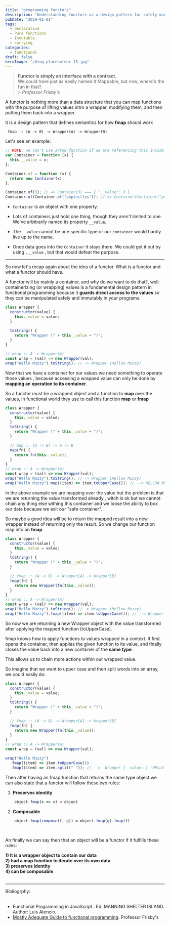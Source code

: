 ```yaml
---
title: "programming functors"
description: "Understanding functors as a design pattern for safely manipulating wrapped values in functional programming"
pubDate: "2019-01-01"
tags:
  - declarative
  - Pure functions
  - Inmutable
  - currying
categories:
  - functional
draft: false
heroImage: "/blog-placeholder-15.jpg"
---
```


> **Functor is simply an interface with a contract.**<br>
> We could have just as easily named it Mappable, but now, where's the fun in that?.<br> > _Professor Frisby's_

A functor is nothing more than a data structure that you can map functions with the purpose of
lifting values intro a wrapper, modifying them, and then putting them back into a wrapper.

It is a design pattern that defines semantics for how **fmap** should work

` fmap :: (A -> B) -> Wrapper(A) -> Wrapper(B)`

Let's see an example:

```javascript
// NOTE: we can't use arrow function if we are referencing this inside the function (no "new" for arrow functions)
var Container = function (x) {
  this.__value = x;
};

Container.of = function (x) {
  return new Container(x);
};

Container.of(3); // => Contaier(3) === { "__value": 3 }
Container.of(Container.of("pepinillos")); // => Container(Container("pepinillos")) === { "__value": { "__value": "pepinillos" } }
```

- `Container` is an object with one property.

- Lots of containers just hold one thing, though they aren't limited to one.
  We've arbitrarily named its property `__value`.

- The `__value` cannot be one specific type or our `container` would hardly live up to the name.

- Once data goes into the `Container` it stays there. We could get it out by using `.__value` , but that would defeat the purpose.

---

So now let's recap again about the idea of a functor. What is a functor and what a functor should have.

A functor will be mainly a container, and why do we want to do that?, well containerizing (or wrapping) values is a fundamental design pattern in functional programming
because it **guards direct access to the values** so they can be manipulated safely and immutably in your programs.

```javascript
class Wrapper {
  constructor(value) {
    this._value = value;
  }

  toString() {
    return "Wrapper (" + this._value + ")";
  }
}

// wrap :: A -> Wrapper(A)
const wrap = (val) => new Wrapper(val);
wrap("Hello Muzzy").toString(); // -> Wrapper (Hellow Muzzy)
```

Now that we have a container for our values we need something to operate those values , because accessing a wrapped value can only be done by **mapping an operation to its container**.

So a functor must be a wrapped object and a function to **map** over the values, in functional world they use to call this function **map** or **fmap**

```javascript
class Wrapper {
  constructor(value) {
    this._value = value;
  }
  toString() {
    return "Wrapper (" + this._value + ")";
  }

  // map :: (A -> B) -> A -> B
  map(fn) {
    return fn(this._value);
  }
}
// wrap :: A -> Wrapper(A)
const wrap = (val) => new Wrapper(val);
wrap("Hello Muzzy").toString(); // -> Wrapper (Hellow Muzzy)
wrap("Hello Muzzy").map((item) => item.toUpperCase()); // --> HELLOW MUZZY
```

In the above example we are mapping over the value but the problem is that we are returning the value transformed already , witch is ok but we cannot chain any thing else withing this container
and we loose the ability to box our data because we exit our "safe container".

So maybe a good idea will be to return the mapped result into a new wrapper instead of returning only the result. So we change our function map into an **fmap**

```javascript
class Wrapper {
  constructor(value) {
    this._value = value;
  }
  toString() {
    return "Wrapper (" + this._value + ")";
  }

  // fmap :: (A -> B) -> Wrapper[A] -> Wrapper[B]
  fmap(fn) {
    return new Wrapper(fn(this._value));
  }
}
// wrap :: A -> Wrapper(A)
const wrap = (val) => new Wrapper(val);
wrap("Hello Muzzy").toString(); // -> Wrapper (Hellow Muzzy)
wrap("Hello Muzzy").fmap((item) => item.toUpperCase()); // --> Wrapper { _value: 'HELLO MUZZY' }
```

So now we are returning a new Wrapper object with the value transformed after applying the mapped function (toUpperCase).

fmap knows how to apply functions to values wrapped in a context. It first opens the container,
then applies the given function to its value, and finally closes the value back into a new container of the **same type**.

This allows us to chain more actions within our wrapped value.

So imagine that we want to upper case and then split words into an array, we could easily do:

```javascript
class Wrapper {
  constructor(value) {
    this._value = value;
  }
  toString() {
    return "Wrapper (" + this._value + ")";
  }

  // fmap :: (A -> B) -> Wrapper[A] -> Wrapper[B]
  fmap(fn) {
    return new Wrapper(fn(this._value));
  }
}
// wrap :: A -> Wrapper(A)
const wrap = (val) => new Wrapper(val);

wrap("Hello Muzzy")
  .fmap((item) => item.toUpperCase())
  .fmap((item) => item.split(" ")); // -->  Wrapper { _value: [ 'HELLO', 'MUZZY' ] }
```

Then after having an fmap function that returns the same type object we can also state that a functor will follow these two rules:

1. **Preserves identity**

```javascript
    object.fmap(x => x) ≍ object
```

2. **Composable**

```javascript
    object.fmap(compose(f, g)) ≍ object.fmap(g).fmap(f)
```

<br>

An finally we can say then that an object will be a functor if it fulfills these rules:

**1) It is a wrapper object to contain our data**<br>
**2) had a map function to iterate over its own data**<br>
**3) preserves identity**<br>
**4) can be composable**<br><br>

<hr>
<div class="bibliography">
Bibliogrphy:<br><br>

- Functional Programming in JavaScript . Ed: MANNING SHELTER ISLAND. Author: Luis Atencio.
- [Mostly Adequate Guide to functional programming](https://drboolean.gitbooks.io/mostly-adequate-guide-old/content/).
Professor Frisby's<br>
</div>
